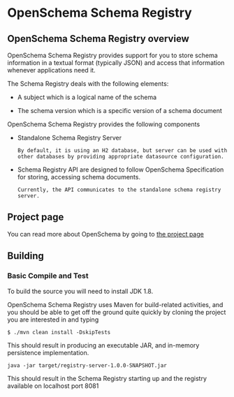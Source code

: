 # OpenSchema Schema Registry 

## OpenSchema Schema Registry overview

OpenSchema Schema Registry provides support for you to store schema information in a textual format (typically JSON) and access that information whenever applications need it.

The Schema Registry deals with the following elements:

* A subject which is a logical name of the schema

* The schema version which is a specific version of a schema document


OpenSchema Schema Registry provides the following components

* Standalone Schema Registry Server

  ```
  By default, it is using an H2 database, but server can be used with other databases by providing appropriate datasource configuration.
  ```

* Schema Registry API are designed to follow OpenSchema Specification for storing, accessing schema documents.

  ```
  Currently, the API communicates to the standalone schema registry server.
  ```

## Project page

You can read more about OpenSchema by going to [the project page](https://github.com/openmessaging/openschema)
## Building

### Basic Compile and Test

To build the source you will need to install JDK 1.8.

OpenSchema Schema Registry uses Maven for build-related activities, and you
should be able to get off the ground quite quickly by cloning the
project you are interested in and typing

```
$ ./mvn clean install -DskipTests
```

This should result in producing an executable JAR, and in-memory persistence implementation.

```
java -jar target/registry-server-1.0.0-SNAPSHOT.jar
```

This should result in the Schema Registry starting up and the registry available on localhost port 8081

